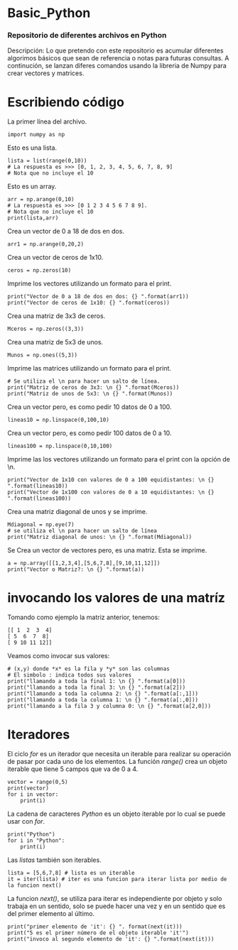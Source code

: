 # Basic_Python
### Repositorio de diferentes archivos en Python
Descripción: Lo que pretendo con este repositorio es acumular diferentes algorimos básicos que sean de referencia o notas para futuras consultas. A continución, se lanzan diferes comandos usando la libreria de Numpy para crear vectores y matrices.  

# Escribiendo código

La primer línea del archivo.
    
    import numpy as np

Esto es una lista. 
    
    lista = list(range(0,10))
    # La respuesta es >>> [0, 1, 2, 3, 4, 5, 6, 7, 8, 9]
    # Nota que no incluye el 10

Esto es un array.
    
    arr = np.arange(0,10)
    # La respuesta es >>> [0 1 2 3 4 5 6 7 8 9].
    # Nota que no incluye el 10
    print(lista,arr)

Crea un vector de 0 a 18 de dos en dos.
    
    arr1 = np.arange(0,20,2)

Crea un vector de ceros de 1x10.
    
    ceros = np.zeros(10)
    
Imprime los vectores utilizando un formato para el print.

    print("Vector de 0 a 18 de dos en dos: {} ".format(arr1))
    print("Vector de ceros de 1x10: {} ".format(ceros))

Crea una matriz de 3x3 de ceros.
    
    Mceros = np.zeros((3,3))

Crea una matriz de 5x3 de unos.    
    
    Munos = np.ones((5,3))

Imprime las matrices utilizando un formato para el print.

    # Se utiliza el \n para hacer un salto de línea.
    print("Matriz de ceros de 3x3: \n {} ".format(Mceros))
    print("Matriz de unos de 5x3: \n {} ".format(Munos))

Crea un vector pero, es como pedir 10 datos de 0 a 100.
    
    lineas10 = np.linspace(0,100,10)

Crea un vector pero, es como pedir 100 datos de 0 a 10.
    
    lineas100 = np.linspace(0,10,100)
    
Imprime las los vectores utilizando un formato para el print con la opción de \n.

    print("Vector de 1x10 con valores de 0 a 100 equidistantes: \n {} ".format(lineas10))
    print("Vector de 1x100 con valores de 0 a 10 equidistantes: \n {} ".format(lineas100))

Crea una matriz diagonal de unos y se imprime.
    
    Mdiagonal = np.eye(7)
    # se utiliza el \n para hacer un salto de línea
    print("Matriz diagonal de unos: \n {} ".format(Mdiagonal))

Se Crea un vector de vectores pero, es una matriz. Esta se imprime.

    a = np.array([[1,2,3,4],[5,6,7,8],[9,10,11,12]])
    print("Vector o Matriz?: \n {} ".format(a))



# invocando los valores de una matríz

Tomando como ejemplo la matriz anterior, tenemos:

    [[ 1  2  3  4]
    [ 5  6  7  8]
    [ 9 10 11 12]]

Veamos como invocar sus valores:
    
    # (x,y) donde *x* es la fila y *y* son las columnas
    # El simbolo : indica todos sus valores
    print("llamando a toda la final 1: \n {} ".format(a[0]))
    print("llamando a toda la final 3: \n {} ".format(a[2]))
    print("llamando a toda la columna 2: \n {} ".format(a[:,1]))
    print("llamando a toda la columna 1: \n {} ".format(a[:,0]))
    print("llamando a la fila 3 y columna 0: \n {} ".format(a[2,0]))

# Iteradores 

El ciclo *for* es un iterador que necesita un iterable para realizar su operación de pasar por cada uno de los elementos. 
La función *range()* crea un objeto iterable que tiene 5 campos que va de 0 a 4.
    
    vector = range(0,5)
    print(vector)
    for i in vector:
        print(i)

La cadena de caracteres *Python* es un objeto iterable por lo cual se puede usar con *for*.
    
    print("Python")
    for i in "Python":
        print(i)

Las *listas* también son iterables. 
    
    lista = [5,6,7,8] # lista es un iterable
    it = iter(lista) # iter es una funcion para iterar lista por medio de la funcion next()

La funcion *next()*, se utiliza para iterar es independiente por objeto y solo trabaja en un sentido, 
solo se puede hacer una vez y en un sentido que es del primer elemento al último.
    
    print("primer elemento de 'it': {} ". format(next(it)))
    print("5 es el primer número de el objeto iterable 'it'")
    print("invoco al segundo elemento de 'it': {} ".format(next(it)))